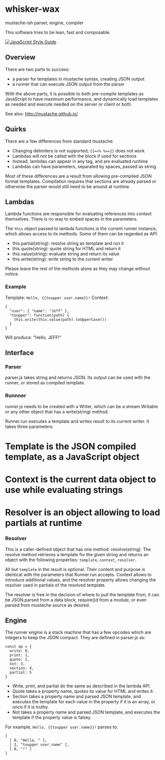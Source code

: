 # whisker-wax

mustache-ish parser, engine, compiler

This software tries to be lean, fast and composable.

[![JavaScript Style Guide](https://cdn.rawgit.com/standard/standard/master/badge.svg)](https://github.com/standard/standard)

## Overview

There are two parts to success:

 * a parser for templates in mustache syntax, creating JSON output
 * a runner that can execute JSON output from the parser

With the above parts, it is possible to both pre-compile templates as
JavaScript to have maximum performance, and dynamically load templates
as needed and execute needed on the server or client or both.

See also: http://mustache.github.io/

## Quirks

There are a few differences from standard mustache:

 * Changing delimiters is not supported; `{{=<% %>=}}` does not work
 * Lambdas will _not_ be called with the block if used for sections
 * Instead, lambdas can appear in any tag, and are evaluated runtime
 * Lambdas can have parameters, separated by spaces, passed as string

Most of these differences are a result from allowing pre-compiled JSON
format templates. Compilation requires that sections are already parsed
or otherwise the parser would still need to be around at runtime.

## Lambdas

Lambda functions are responsible for evaluating references into context
themselves. There is no way to embed spaces in the parameters.

The `this` object passed to lambda functions is the current runner
instance, which allows access to its methods. Some of them can be
regarded as API:

 * this.partial(string): resolve string as template and run it
 * this.quote(string): quote string for HTML and return it
 * this.value(string): evaluate string and return its value
 * this.write(string): write string to the current writer

Please leave the rest of the methods alone as they may change without
notice.

### Example

Template: `Hello, {{toupper user.name}}!`
Context:
```
{
  "user": { "name": "Jeff" },
  "toupper": function(path) {
    this.write(this.value(path).toUpperCase())
  }
}
```

Will produce: "Hello, JEFF!"

## Interface

### Parser

parser.js takes string and returns JSON. Its output can be used with the
runner, or stored as compiled template.

### Runnner

runner.js needs to be created with a Writer, which can be a stream.Writable
or any other object that has a write(string) method.

Runner.run executes a template and writes result to its current writer. It
takes three parameters:

 # Template is the JSON compiled template, as a JavaScript object
 # Context is the current data object to use while evaluating strings
 # Resolver is an object allowing to load partials at runtime

### Resolver

This is a caller-defined object that has one method: resolve(string).
The resolve method retrieves a template for the given string and returns
an object with the following properties: `template`, `context`, `resolver`.

All but `template` in the result is optional. Their content and purpose is
identical with the parameters that Runner.run accepts. Context allows to
introduce additional values, and the resolver property allows changing the
resolver used in partials of the resolved template.

The resolver is free in the decision of where to pull the template from,
it can be JSON.parsed from a data block, require()d from a module, or even
parsed from mustache source as desired.

## Engine

The runner engine is a stack machine that has a few opcodes which are
integers to keep the JSON compact. They are defined in parser.js as:

```
const op = {
  write: 0,
  print: 1,
  quote: 2,
  not: 3,
  section: 4,
  partial: 5
}
```

 * Write, print, and partial do the same as described in the lambda API.
 * Quote takes a property name, quotes its value for HTML and writes it.
 * Section takes a property name and parsed JSON template, and executes
   the template for each value in the property if it is an array, or once
   if it is truthy.
 * Not takes a property name and parsed JSON template, and executes
   the template if the property value is falsey.

For example, `Hello, {{toupper user.name}}!` parses to:
```
[
  [ 0, "Hello, " ],
  [ 2, "toupper user.name" ],
  [ 0, "!" ]
]
```

